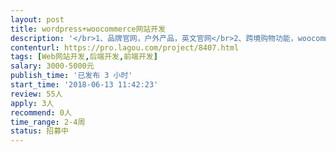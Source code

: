 ```yaml
---                
layout: post       
title: wordpress+woocommerce网站开发           
description: '</br>1、品牌官网，户外产品，英文官网</br>2、跨境购物功能，woocommerce实现</br>3、境外在线支付，支持信用卡+paypal等支付</br>4、社交媒体聚合，Instagram等内容聚合</br>'     
contenturl: https://pro.lagou.com/project/8407.html      
tags: [Web网站开发,后端开发,前端开发]            
salary: 3000-5000元          
publish_time: '已发布 3 小时'         
start_time: '2018-06-13 11:42:23'           
review: 55人                   
apply: 3人                   
recommend: 0人                   
time_range: 2-4周              
status: 招募中                  
---                 
```

